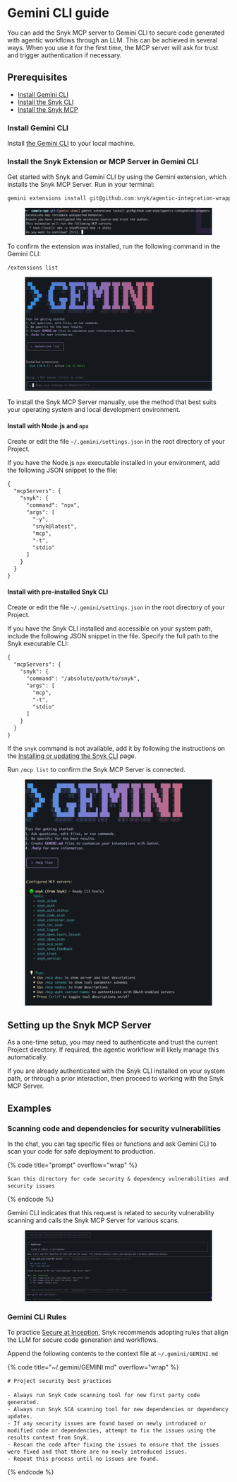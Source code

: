 # Gemini CLI guide

You can add the Snyk MCP server to Gemini CLI to secure code generated with agentic workflows through an LLM. This can be achieved in several ways. When you use it for the first time, the MCP server will ask for trust and trigger authentication if necessary.

## Prerequisites

* [Install Gemini CLI](gemini-cli-guide.md#install-gemini-cli)
* [Install the Snyk CLI](../../../developer-tools/snyk-cli/install-or-update-the-snyk-cli/)
* [Install the Snyk MCP](gemini-cli-guide.md#install-the-snyk-extension-or-mcp-server-in-gemini-cli)

### Install Gemini CLI

Install [the Gemini CLI](https://github.com/google-gemini/gemini-cli?tab=readme-ov-file) to your local machine.&#x20;

### Install the Snyk Extension or MCP Server in Gemini CLI

Get started with Snyk and Gemini CLI by using the Gemini extension, which installs the Snyk MCP Server. Run in your terminal:

```sh
gemini extensions install git@github.com:snyk/agentic-integration-wrappers
```

<figure><img src="../../../.gitbook/assets/image (425).png" alt="Gemini extensions install in the CLI"><figcaption></figcaption></figure>

To confirm the extension was installed, run the following command in the Gemini CLI:

```
/extensions list
```

<figure><img src="../../../.gitbook/assets/image (382).png" alt=""><figcaption></figcaption></figure>



To install the Snyk MCP Server manually, use the method that best suits your operating system and local development environment.

#### Install with Node.js and `npx`

Create or edit the file `~/.gemini/settings.json` in the root directory of your Project.

If you have the Node.js `npx` executable installed in your environment, add the following JSON snippet to the file:

```json5
{
  "mcpServers": {
    "snyk": {
      "command": "npx",
      "args": [
        "-y",
        "snyk@latest",
        "mcp",
        "-t",
        "stdio"
      ]
    }
  }
}
```

#### Install with pre-installed Snyk CLI

Create or edit the file `~/.gemini/settings.json` in the root directory of your Project.

If you have the Snyk CLI installed and accessible on your system path, include the following JSON snippet in the file. Specify the full path to the Snyk executable CLI:

```json5
{
  "mcpServers": {
    "snyk": {
      "command": "/absolute/path/to/snyk",
      "args": [
        "mcp",
        "-t",
        "stdio"
      ]
    }
  }
}

```

If the `snyk` command is not available, add it by following the instructions on the [Installing or updating the Snyk CLI](../../../developer-tools/snyk-cli/install-or-update-the-snyk-cli/) page.&#x20;

Run `/mcp list` to confirm the Snyk MCP Server is connected.

<figure><img src="../../../.gitbook/assets/image (383).png" alt=""><figcaption></figcaption></figure>

## Setting up the Snyk MCP Server

As a one-time setup, you may need to authenticate and trust the current Project directory. If required, the agentic workflow will likely manage this automatically.

If you are already authenticated with the Snyk CLI installed on your system path, or through a prior interaction, then proceed to working with the Snyk MCP Server.

## Examples

### Scanning code and dependencies for security vulnerabilities

In the chat, you can tag specific files or functions and ask Gemini CLI to scan your code for safe deployment to production.

{% code title="prompt" overflow="wrap" %}
```
Scan this directory for code security & dependency vulnerabilities and security issues
```
{% endcode %}

Gemini CLI indicates that this request is related to security vulnerability scanning and calls the Snyk MCP Server for various scans.

<figure><img src="../../../.gitbook/assets/image (384).png" alt=""><figcaption></figcaption></figure>

### Gemini CLI Rules

To practice [Secure at Inception](https://snyk.io/solutions/secure-ai-generated-code/), Snyk recommends adopting rules that align the LLM for secure code generation and workflows.

&#x20;Append the following contents to the context file at `~/.gemini/GEMINI.md`

{% code title="~/.gemini/GEMINI.md" overflow="wrap" %}
```
# Project security best practices

- Always run Snyk Code scanning tool for new first party code generated.
- Always run Snyk SCA scanning tool for new dependencies or dependency updates.
- If any security issues are found based on newly introduced or modified code or dependencies, attempt to fix the issues using the results context from Snyk.
- Rescan the code after fixing the issues to ensure that the issues were fixed and that there are no newly introduced issues.
- Repeat this process until no issues are found.
```
{% endcode %}



